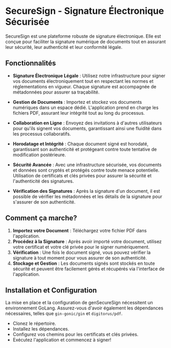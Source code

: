 # SecureSign - Signature Électronique Sécurisée

SecureSign est une plateforme robuste de signature électronique. Elle est conçue pour faciliter la signature numérique de documents tout en assurant leur sécurité, leur authenticité et leur conformité légale.

## Fonctionnalités

- **Signature Électronique Légale** : Utilisez notre infrastructure pour signer vos documents électroniquement tout en respectant les normes et réglementations en vigueur. Chaque signature est accompagnée de métadonnées pour assurer sa traçabilité.

- **Gestion de Documents** : Importez et stockez vos documents numériques dans un espace dédié. L'application prend en charge les fichiers PDF, assurant leur intégrité tout au long du processus.

- **Collaboration en Ligne** : Envoyez des invitations à d'autres utilisateurs pour qu'ils signent vos documents, garantissant ainsi une fluidité dans les processus collaboratifs.

- **Horodatage et Intégrité** : Chaque document signé est horodaté, garantissant son authenticité et protégeant contre toute tentative de modification postérieure.

- **Sécurité Avancée** : Avec une infrastructure sécurisée, vos documents et données sont cryptés et protégés contre toute menace potentielle. Utilisation de certificats et clés privées pour assurer la sécurité et l'authenticité des signatures.

- **Vérification des Signatures** : Après la signature d'un document, il est possible de vérifier les métadonnées et les détails de la signature pour s'assurer de son authenticité.

## Comment ça marche?

1. **Importez votre Document** : Téléchargez votre fichier PDF dans l'application.
2. **Procédez à la Signature** : Après avoir importé votre document, utilisez votre certificat et votre clé privée pour le signer numériquement.
3. **Vérification** : Une fois le document signé, vous pouvez vérifier la signature à tout moment pour vous assurer de son authenticité.
4. **Stockage et Gestion** : Les documents signés sont stockés en toute sécurité et peuvent être facilement gérés et récupérés via l'interface de l'application.

## Installation et Configuration

La mise en place et la configuration de genSecureSign nécessitent un environnement GoLang. Assurez-vous d'avoir également les dépendances nécessaires, telles que `gin-gonic/gin` et `digitorus/pdf`.

- Clonez le répertoire.
- Installez les dépendances.
- Configurez vos chemins pour les certificats et clés privées.
- Exécutez l'application et commencez à signer!
